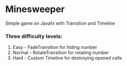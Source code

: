 # Minesweeper
Simple game on Javafx with Transition and Timeline

### Three difficulty levels:
1. Easy - FadeTransition for hiding number
2. Normal - RotateTransition for rotating number
3. Hard - Custom Timeline for destroying opened cells
